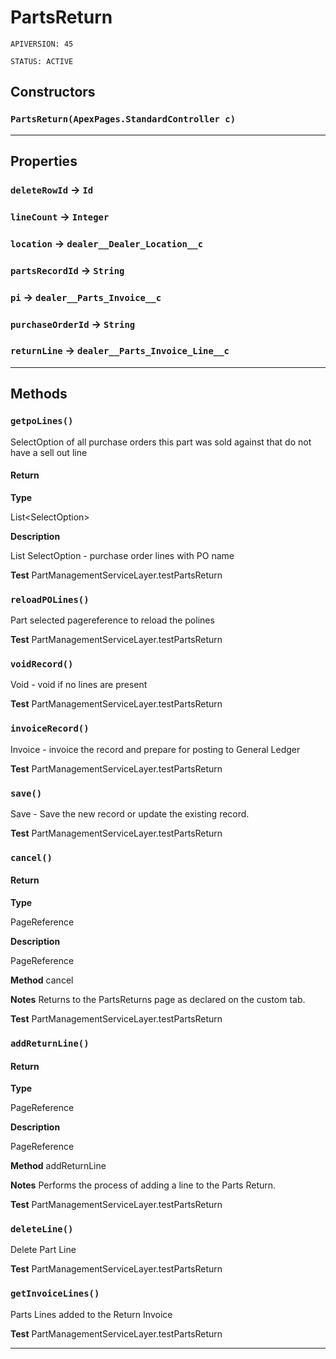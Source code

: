 # PartsReturn

`APIVERSION: 45`

`STATUS: ACTIVE`
## Constructors
### `PartsReturn(ApexPages.StandardController c)`
---
## Properties

### `deleteRowId` → `Id`


### `lineCount` → `Integer`


### `location` → `dealer__Dealer_Location__c`


### `partsRecordId` → `String`


### `pi` → `dealer__Parts_Invoice__c`


### `purchaseOrderId` → `String`


### `returnLine` → `dealer__Parts_Invoice_Line__c`


---
## Methods
### `getpoLines()`

SelectOption of all purchase orders this part was sold against that do not have a sell out line

#### Return

**Type**

List&lt;SelectOption&gt;

**Description**

List SelectOption - purchase order lines with PO name


**Test** PartManagementServiceLayer.testPartsReturn

### `reloadPOLines()`

Part selected pagereference to reload the polines


**Test** PartManagementServiceLayer.testPartsReturn

### `voidRecord()`

Void - void if no lines are present


**Test** PartManagementServiceLayer.testPartsReturn

### `invoiceRecord()`

Invoice - invoice the record and prepare for posting to General Ledger


**Test** PartManagementServiceLayer.testPartsReturn

### `save()`

Save - Save the new record or update the existing record.


**Test** PartManagementServiceLayer.testPartsReturn

### `cancel()`
#### Return

**Type**

PageReference

**Description**

PageReference


**Method** cancel


**Notes** Returns to the PartsReturns page as declared on the custom tab.


**Test** PartManagementServiceLayer.testPartsReturn

### `addReturnLine()`
#### Return

**Type**

PageReference

**Description**

PageReference


**Method** addReturnLine


**Notes** Performs the process of adding a line to the Parts Return.


**Test** PartManagementServiceLayer.testPartsReturn

### `deleteLine()`

Delete Part Line


**Test** PartManagementServiceLayer.testPartsReturn

### `getInvoiceLines()`

Parts Lines added to the Return Invoice


**Test** PartManagementServiceLayer.testPartsReturn

---
